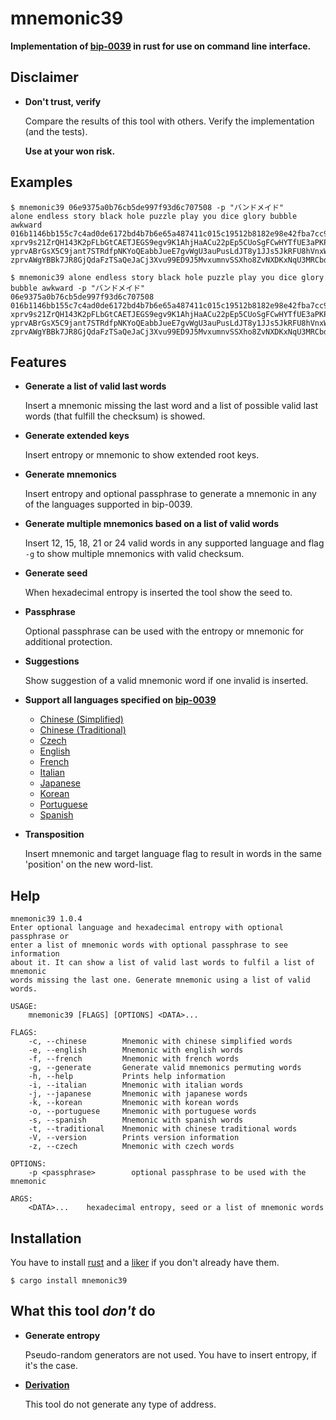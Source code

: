 mnemonic39
==========

**Implementation of [bip-0039](https://github.com/bitcoin/bips/blob/master/bip-0039.mediawiki)
 in rust for use on command line interface.**

## Disclaimer

* **Don't trust, verify**

    Compare the results of this tool with others. Verify the implementation (and the tests).

    **Use at your won risk.**

## Examples

```console
$ mnemonic39 06e9375a0b76cb5de997f93d6c707508 -p "バンドメイド"
alone endless story black hole puzzle play you dice glory bubble awkward
016b1146bb155c7c4ad0de6172bd4b7b6e65a487411c015c19512b8182e98e42fba7cc9da1c7631445fbfaea70057243c52d337c2d7be51786f5023086ae1bf7
xprv9s21ZrQH143K2pFLbGtCAETJEGS9egv9K1AhjHaACu22pEp5CUoSgFCwHYTfUE3aPKPgwccAJqneZoHX1J6iRvkkbxTuYdNhGSUHqfoWzDy
yprvABrGsX5C9jant7STRdfpNKYoQEabbJueE7gvWgU3auPusLdJT8y1JJs5JkRFU8hVnxWVh6CimW9CT5u5izWjEASMUJAL8YCBYAXwEGcYVem
zprvAWgYBBk7JR8GjQdaFzTSaQeJaCj3Xvu99ED9J5MvxumnvSSXho8ZvNXDKxNqU3MRCbdJSZoHEAVkLNWeSgvk2Q7xLdrkiT1fotbacrsgQox
```

```console
$ mnemonic39 alone endless story black hole puzzle play you dice glory bubble awkward -p "バンドメイド"
06e9375a0b76cb5de997f93d6c707508
016b1146bb155c7c4ad0de6172bd4b7b6e65a487411c015c19512b8182e98e42fba7cc9da1c7631445fbfaea70057243c52d337c2d7be51786f5023086ae1bf7
xprv9s21ZrQH143K2pFLbGtCAETJEGS9egv9K1AhjHaACu22pEp5CUoSgFCwHYTfUE3aPKPgwccAJqneZoHX1J6iRvkkbxTuYdNhGSUHqfoWzDy
yprvABrGsX5C9jant7STRdfpNKYoQEabbJueE7gvWgU3auPusLdJT8y1JJs5JkRFU8hVnxWVh6CimW9CT5u5izWjEASMUJAL8YCBYAXwEGcYVem
zprvAWgYBBk7JR8GjQdaFzTSaQeJaCj3Xvu99ED9J5MvxumnvSSXho8ZvNXDKxNqU3MRCbdJSZoHEAVkLNWeSgvk2Q7xLdrkiT1fotbacrsgQox
```

## Features

* **Generate a list of valid last words**

    Insert a mnemonic missing the last word and a list of possible valid last words (that
 fulfill the checksum) is showed.

* **Generate extended keys**

    Insert entropy or mnemonic to show extended root keys.

* **Generate mnemonics**

    Insert entropy and optional passphrase to generate a mnemonic in any of the languages
 supported in bip-0039.
* **Generate multiple mnemonics based on a list of valid words**

    Insert 12, 15, 18, 21 or 24 valid words in any supported language and flag `-g` to show
 multiple mnemonics with valid checksum.

* **Generate seed**

    When hexadecimal entropy is inserted the tool show the seed to.

* **Passphrase**

    Optional passphrase can be used with the entropy or mnemonic for additional protection.

* **Suggestions**

    Show suggestion of a valid mnemonic word if one invalid is inserted.

* **Support all languages specified on
 [bip-0039](https://github.com/bitcoin/bips/blob/master/bip-0039/bip-0039-wordlists.md)**

    - [Chinese (Simplified)](https://github.com/bitcoin/bips/blob/master/bip-0039/chinese_simplified.txt)
    - [Chinese (Traditional)](https://github.com/bitcoin/bips/blob/master/bip-0039/chinese_traditional.txt)
    - [Czech](https://github.com/bitcoin/bips/blob/master/bip-0039/czech.txt)
    - [English](https://github.com/bitcoin/bips/blob/master/bip-0039/english.txt)
    - [French](https://github.com/bitcoin/bips/blob/master/bip-0039/french.txt)
    - [Italian](https://github.com/bitcoin/bips/blob/master/bip-0039/italian.txt)
    - [Japanese](https://github.com/bitcoin/bips/blob/master/bip-0039/japanese.txt)
    - [Korean](https://github.com/bitcoin/bips/blob/master/bip-0039/korean.txt)
    - [Portuguese](https://github.com/bitcoin/bips/blob/master/bip-0039/portuguese.txt)
    - [Spanish](https://github.com/bitcoin/bips/blob/master/bip-0039/spanish.txt)

* **Transposition**

    Insert mnemonic and target language flag to result in words in the same 'position' on the new
 word-list.

## Help

```shell
mnemonic39 1.0.4
Enter optional language and hexadecimal entropy with optional passphrase or
enter a list of mnemonic words with optional passphrase to see information
about it. It can show a list of valid last words to fulfil a list of mnemonic
words missing the last one. Generate mnemonic using a list of valid words.

USAGE:
    mnemonic39 [FLAGS] [OPTIONS] <DATA>...

FLAGS:
    -c, --chinese        Mnemonic with chinese simplified words
    -e, --english        Mnemonic with english words
    -f, --french         Mnemonic with french words
    -g, --generate       Generate valid mnemonics permuting words
    -h, --help           Prints help information
    -i, --italian        Mnemonic with italian words
    -j, --japanese       Mnemonic with japanese words
    -k, --korean         Mnemonic with korean words
    -o, --portuguese     Mnemonic with portuguese words
    -s, --spanish        Mnemonic with spanish words
    -t, --traditional    Mnemonic with chinese traditional words
    -V, --version        Prints version information
    -z, --czech          Mnemonic with czech words

OPTIONS:
    -p <passphrase>        optional passphrase to be used with the mnemonic

ARGS:
    <DATA>...    hexadecimal entropy, seed or a list of mnemonic words
```

## Installation

You have to install [rust](https://www.rust-lang.org/tools/install) and a
 [liker](https://gcc.gnu.org/wiki/InstallingGCC) if you don't already have them.

```shell
$ cargo install mnemonic39
```

## What this tool *don't* do
* **Generate entropy**

    Pseudo-random generators are not used. You have to insert entropy, if it's the case.

* **[Derivation](https://crates.io/crates/derivation32)**

    This tool do not generate any type of address.
